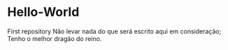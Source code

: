 # Hello-World
First repository
Não levar nada do que será escrito aqui em consideração;
Tenho o melhor dragão do reino.
